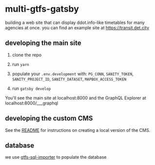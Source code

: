 # multi-gtfs-gatsby

building a web site that can display ddot.info-like timetables for many agencies at once. you can find an example site at https://transit.det.city

## developing the main site

1. clone the repo

2. run `yarn`

3. populate your `.env.development` with: `PG_CONN`, `SANITY_TOKEN`, `SANITY_PROJECT_ID`, `SANITY_DATASET`, `MAPBOX_ACCESS_TOKEN`

4. run `gatsby develop`

You'll see the main site at localhost:8000 and the GraphQL Explorer at localhost:8000/___graphql

## developing the custom CMS

See the [README](./studio/README.md) for instructions on creating a local version of the CMS.

## database

we use [gtfs-sql-importer](https://github.com/fitnr/gtfs-sql-importer) to populate the database
